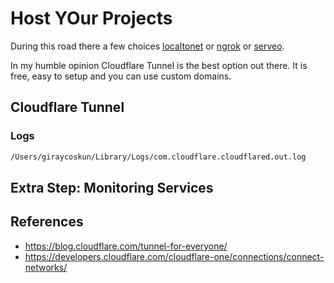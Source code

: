 # Host YOur Projects

During this road there a few choices [localtonet](https://localtonet.com/) or [ngrok](https://ngrok.com/) or [serveo](https://serveo.net/).

In my humble opinion Cloudflare Tunnel is the best option out there. It is free, easy to setup and you can use custom domains.

## Cloudflare Tunnel

### Logs

```bash
/Users/giraycoskun/Library/Logs/com.cloudflare.cloudflared.out.log
```


## Extra Step: Monitoring Services

## References

- <https://blog.cloudflare.com/tunnel-for-everyone/>
- <https://developers.cloudflare.com/cloudflare-one/connections/connect-networks/>
